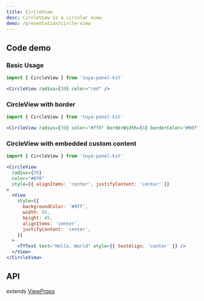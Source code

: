 ```yaml
---
title: CircleView
desc: CircleView is a circular view.
demo: /presentation/circle-view
---
```


## Code demo

### Basic Usage

```jsx
import { CircleView } from 'tuya-panel-kit'

<CircleView radius={30} color="red" />
```

### CircleView with border

```jsx
import { CircleView } from 'tuya-panel-kit'

<CircleView radius={30} color="#ff0" borderWidth={4} borderColor="#00f" />
```

### CircleView with embedded custom content

```jsx
import { CircleView } from 'tuya-panel-kit'

<CircleView
  radius={50}
  color="#0f0"
  style={{ alignItems: 'center', justifyContent: 'center' }}
>
  <View
    style={{
      backgroundColor: '#0ff',
      width: 45,
      height: 45,
      alignItems: 'center',
      justifyContent: 'center',
    }}
  >
    <TYText text="Hello, World" style={{ textAlign: 'center' }} />
  </View>
</CircleView>
```

## API

extends [ViewProps](https://reactnative.dev/docs/view#props)

<API name="CircleViewProps" />

